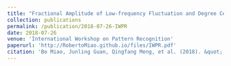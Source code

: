 ```yaml
---
title: "Fractional Amplitude of Low-frequency Fluctuation and Degree Centrality in Autistic Children: A Resting-state fMRI Study"
collection: publications
permalink: /publication/2018-07-26-IWPR
date: 2018-07-26
venue: 'International Workshop on Pattern Recognition'
paperurl: 'http://RobertoMiao.github.io/files/IWPR.pdf'
citation: 'Bo Miao, Junling Guan, Qingfang Meng, et al. (2018). &quot; Fractional Amplitude of Low-frequency Fluctuation and Degree Centrality in Autistic Children: A Resting-state fMRI Study.&quot; <i>International Workshop on Pattern Recognition</i>. pp. 1082812.'
---
```

